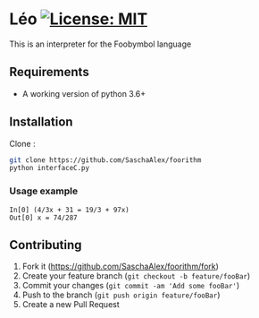 # Léo  [![License: MIT](https://img.shields.io/badge/License-MIT-yellow.svg)](https://opensource.org/licenses/MIT)
This is an interpreter for the Foobymbol language 


## Requirements
* A working version of python 3.6+

## Installation 


Clone :
```sh
git clone https://github.com/SaschaAlex/foorithm
python interfaceC.py
```

### Usage example
```
In[0] (4/3x + 31 = 19/3 + 97x)
Out[0] x = 74/287
```


## Contributing

1. Fork it (<https://github.com/SaschaAlex/foorithm/fork>)
2. Create your feature branch (`git checkout -b feature/fooBar`)
3. Commit your changes (`git commit -am 'Add some fooBar'`)
4. Push to the branch (`git push origin feature/fooBar`)
5. Create a new Pull Request